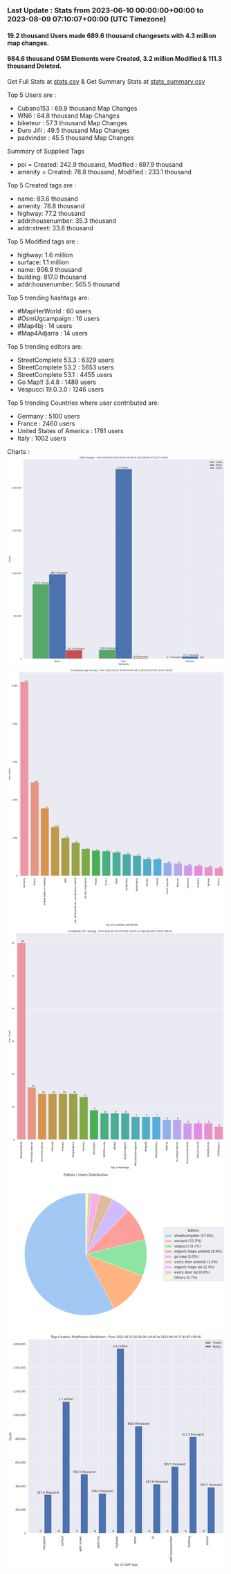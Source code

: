 ### Last Update : Stats from 2023-06-10 00:00:00+00:00 to 2023-08-09 07:10:07+00:00 (UTC Timezone)

#### 19.2 thousand Users made 689.6 thousand changesets with 4.3 million map changes.
#### 984.6 thousand OSM Elements were Created, 3.2 million Modified & 111.3 thousand Deleted.
Get Full Stats at [stats.csv](/stats/fieldmappers/Daily/stats.csv)
 & Get Summary Stats at [stats_summary.csv](/stats/fieldmappers/Daily/stats_summary.csv)

Top 5 Users are : 
- Cubano153 : 69.9 thousand Map Changes
- WN6 : 64.8 thousand Map Changes
- biketeur : 57.3 thousand Map Changes
- Đuro Jiří : 49.5 thousand Map Changes
- padvinder : 45.5 thousand Map Changes

Summary of Supplied Tags
- poi = Created: 242.9 thousand, Modified : 697.9 thousand
- amenity = Created: 78.8 thousand, Modified : 233.1 thousand


Top 5 Created tags are :
- name: 83.6 thousand
- amenity: 78.8 thousand
- highway: 77.2 thousand
- addr:housenumber: 35.3 thousand
- addr:street: 33.8 thousand


Top 5 Modified tags are :
- highway: 1.6 million
- surface: 1.1 million
- name: 906.9 thousand
- building: 817.0 thousand
- addr:housenumber: 565.5 thousand


Top 5 trending hashtags are:
- #MapHerWorld : 60 users
- #OsmUgcampaign : 16 users
- #Map4bj : 14 users
- #Map4Adjarra : 14 users


Top 5 trending editors are:
- StreetComplete 53.3 : 6329 users
- StreetComplete 53.2 : 5653 users
- StreetComplete 53.1 : 4455 users
- Go Map!! 3.4.8 : 1489 users
- Vespucci 19.0.3.0 : 1246 users


Top 5 trending Countries where user contributed are:
- Germany : 5100 users
- France : 2460 users
- United States of America : 1781 users
- Italy : 1002 users


 Charts : 
![Alt text](./stats_osm_changes.png) 
![Alt text](./stats_users_per_country.png) 
![Alt text](./stats_users_per_hashtag.png) 
![Alt text](./stats_editors_pie_chart.png) 
![Alt text](./stats_tags.png) 
